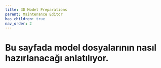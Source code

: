 ```yaml
---
title: 3D Model Preparations
parent: Maintenance Editor
has_children: true
nav_order: 2
---
```


# Bu sayfada model dosyalarının nasıl hazırlanacağı anlatılıyor.
